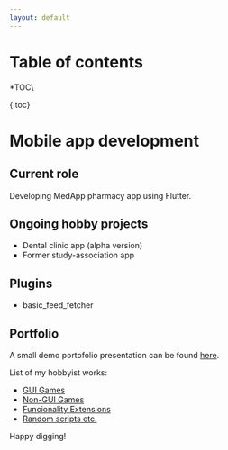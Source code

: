 ```yaml
---
layout: default
---
```


Table of contents
==================
*TOC\

{:toc}

Mobile app development
=======================
## Current role
Developing MedApp pharmacy app using Flutter.

## Ongoing hobby projects
+ Dental clinic app (alpha version)
+ Former study-association app

## Plugins
+ basic_feed_fetcher

## Portfolio
A small demo portofolio presentation can be found [here](https://1drv.ms/p/s!AqlOwfoXgAPB9zf41AJ1j7mMDkkt).

List of my hobbyist works:
+ [GUI Games](https://lahaluhem.github.io/GUI_Games/)
+ [Non-GUI Games](https://lahaluhem.github.io/Non-GUI_Games/)
+ [Funcionality Extensions](https://lahaluhem.github.io/MyRep1/)
+ [Random scripts etc.](https://lahaluhem.github.io/Other_Programs/)

Happy digging!
